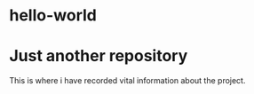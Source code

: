 # hello-world
Just another repository
=======================

This is where i have recorded vital information about the project.


